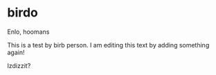 # birdo

Enlo, hoomans

This is a test by birb person. I am editing this text by adding something again!

Izdizzit?
